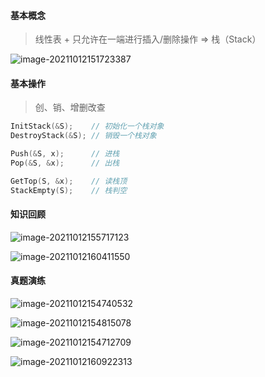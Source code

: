 #### 基本概念

> 线性表 + 只允许在一端进行插入/删除操作 => 栈（Stack）

![image-20211012151723387](https://aliyun-oss-lpj.oss-cn-qingdao.aliyuncs.com/images/by-picgo/image-20211012151723387.png)

#### 基本操作

> 创、销、增删改查

```cpp
InitStack(&S);    // 初始化一个栈对象
DestroyStack(&S); // 销毁一个栈对象

Push(&S, x);      // 进栈
Pop(&S, &x);      // 出栈

GetTop(S, &x);    // 读栈顶
StackEmpty(S);    // 栈判空
```

#### 知识回顾

![image-20211012155717123](https://aliyun-oss-lpj.oss-cn-qingdao.aliyuncs.com/images/by-picgo/image-20211012155717123.png)

![image-20211012160411550](https://aliyun-oss-lpj.oss-cn-qingdao.aliyuncs.com/images/by-picgo/image-20211012160411550.png)

#### 真题演练

![image-20211012154740532](https://aliyun-oss-lpj.oss-cn-qingdao.aliyuncs.com/images/by-picgo/image-20211012154740532.png)

![image-20211012154815078](https://aliyun-oss-lpj.oss-cn-qingdao.aliyuncs.com/images/by-picgo/image-20211012154815078.png)

![image-20211012154712709](https://aliyun-oss-lpj.oss-cn-qingdao.aliyuncs.com/images/by-picgo/image-20211012154712709.png)

![image-20211012160922313](https://aliyun-oss-lpj.oss-cn-qingdao.aliyuncs.com/images/by-picgo/image-20211012160922313.png)
